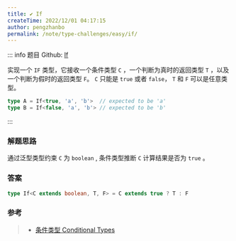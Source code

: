 ```yaml
---
title: ✔️ If
createTime: 2022/12/01 04:17:15
author: pengzhanbo
permalink: /note/type-challenges/easy/if/
---
```


::: info 题目
Github: [If](https://github.com/type-challenges/type-challenges/blob/main/questions/00268-easy-if/)

实现一个 `IF` 类型，它接收一个条件类型 `C` ，一个判断为真时的返回类型 `T` ，以及一个判断为假时的返回类型 `F`。 `C` 只能是 `true` 或者 `false`， `T` 和 `F` 可以是任意类型。

```ts
type A = If<true, 'a', 'b'>  // expected to be 'a'
type B = If<false, 'a', 'b'> // expected to be 'b'
```
:::

### 解题思路


通过泛型类型约束 `C` 为 `boolean` , 条件类型推断 `C` 计算结果是否为 `true` 。

### 答案

```ts
type If<C extends boolean, T, F> = C extends true ? T : F
```

### 参考

> - [条件类型 Conditional Types](https://www.typescriptlang.org/docs/handbook/2/conditional-types.html)
